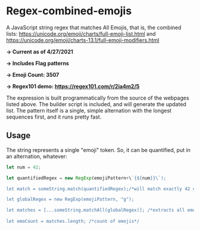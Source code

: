 # Regex-combined-emojis
A JavaScript string regex that matches All Emojis, that is, the combined lists:
https://unicode.org/emoji/charts/full-emoji-list.html and https://unicode.org/emoji/charts-13.1/full-emoji-modifiers.html

**-> Current as of 4/27/2021**

**-> Includes Flag patterns**

**-> Emoji Count: 3507**

**-> Regex101 demo: https://regex101.com/r/2ia4m2/5**

The expression is built programmatically from the source of the webpages listed above. The builder script is included, and will generate the updated list. 
The pattern itself is a single, simple alternation with the longest sequences first, and it runs pretty fast.

## Usage

The string represents a single "emoji" token.  So, it can be quantified, put in an alternation, whatever:


```javascript
let num = 42;

let quantifiedRegex = new RegExp(emojiPattern+\`{${num}}\`);

let match = someString.match(quantifiedRegex);/*will match exactly 42 contiguous emojis*/ 

let globalRegex = new RegExp(emojiPattern, "g");

let matches = [...someString.matchAll(globalRegex)]; /*extracts all emojis*/
    
let emoCount = matches.length; /*count of emojis*/
```
